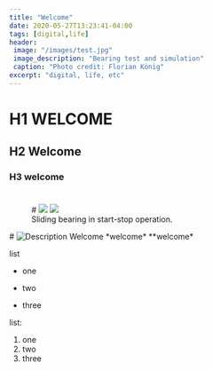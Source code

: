 ```yaml
---
title: "Welcome"
date: 2020-05-27T13:23:41-04:00
tags: [digital,life]
header:
 image: "/images/test.jpg"
 image_description: "Bearing test and simulation"
 caption: "Photo credit: Florian König"
excerpt: "digital, life, etc"
---
```



# H1 WELCOME
## H2 Welcome
### H3 welcome
# <figure class="half">
<figure >
   # <a href="/images/stst_fast.gif"><img src="/images/stst_fast.gif"></a>
    <a href="/images/stst_fast.gif"><img src="/images/stst_fast.gif"></a>
    <figcaption>Sliding bearing in start-stop operation.</figcaption>
</figure>
# <img src="{https://github.com/Floriankoenigdigital/floriankoenigdigital/tree/master//images/stst_fast.gif" alt="Description">
Welcome *welcome* **welcome*

list
* one
+ two
- three

list:
1. one
2. two
3. three

